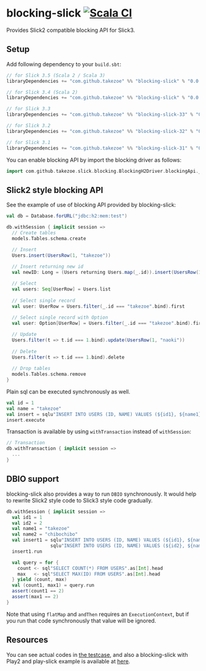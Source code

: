 blocking-slick [![Scala CI](https://github.com/gitbucket/blocking-slick/actions/workflows/scala.yml/badge.svg)](https://github.com/gitbucket/blocking-slick/actions/workflows/scala.yml)
==============

Provides Slick2 compatible blocking API for Slick3.

Setup
-----

Add following dependency to your `build.sbt`:

```scala
// for Slick 3.5 (Scala 2 / Scala 3)
libraryDependencies += "com.github.takezoe" %% "blocking-slick" % "0.0.15-RC2"

// for Slick 3.4 (Scala 2)
libraryDependencies += "com.github.takezoe" %% "blocking-slick" % "0.0.14"

// for Slick 3.3
libraryDependencies += "com.github.takezoe" %% "blocking-slick-33" % "0.0.13"

// for Slick 3.2
libraryDependencies += "com.github.takezoe" %% "blocking-slick-32" % "0.0.11"

// for Slick 3.1
libraryDependencies += "com.github.takezoe" %% "blocking-slick-31" % "0.0.7"
```

You can enable blocking API by import the blocking driver as follows:

```scala
import com.github.takezoe.slick.blocking.BlockingH2Driver.blockingApi._
```

Slick2 style blocking API
----

See the example of use of blocking API provided by blocking-slick:

```scala
val db = Database.forURL("jdbc:h2:mem:test")

db.withSession { implicit session =>
  // Create tables
  models.Tables.schema.create

  // Insert
  Users.insert(UsersRow(1, "takezoe"))
  
  // Insert returning new id
  val newID: Long = (Users returning Users.map(_.id)).insert(UsersRow(1, "takezoe"))

  // Select
  val users: Seq[UserRow] = Users.list
  
  // Select single record
  val user: UserRow = Users.filter(_.id === "takezoe".bind).first
  
  // Select single record with Option
  val user: Option[UserRow] = Users.filter(_.id === "takezoe".bind).firstOption

  // Update
  Users.filter(t => t.id === 1.bind).update(UsersRow(1, "naoki"))
  
  // Delete
  Users.filter(t => t.id === 1.bind).delete
  
  // Drop tables
  models.Tables.schema.remove
}
```

Plain sql can be executed synchronously as well.

```scala
val id = 1
val name = "takezoe"
val insert = sqlu"INSERT INTO USERS (ID, NAME) VALUES (${id1}, ${name1})"
insert.execute
```

Transaction is available by using `withTransaction` instead of `withSession`:

```scala
// Transaction
db.withTransaction { implicit session =>
  ...
}
```

DBIO support
----

blocking-slick also provides a way to run `DBIO` synchronously. It would help to rewrite Slick2 style code to Slick3 style code gradually.

```scala
db.withSession { implicit session =>
  val id1 = 1
  val id2 = 2
  val name1 = "takezoe"
  val name2 = "chibochibo"
  val insert1 = sqlu"INSERT INTO USERS (ID, NAME) VALUES (${id1}, ${name1})" andThen
                sqlu"INSERT INTO USERS (ID, NAME) VALUES (${id2}, ${name2})"
  insert1.run

  val query = for {
    count <- sql"SELECT COUNT(*) FROM USERS".as[Int].head
    max   <- sql"SELECT MAX(ID) FROM USERS".as[Int].head
  } yield (count, max)
  val (count1, max1) = query.run
  assert(count1 == 2)
  assert(max1 == 2)
}
```

Note that using `flatMap` and `andThen` requires an `ExecutionContext`, but if you run that code synchronously that value will be ignored.

Resources
----

You can see actual codes in [the testcase](https://github.com/gitbucket/blocking-slick/blob/master/src/test/scala/com/github/takezoe/slick/blocking/SlickBlockingAPISpec.scala), and also a blocking-slick with Play2 and play-slick example is available at [here](https://github.com/takezoe/blocking-slick-play2).
